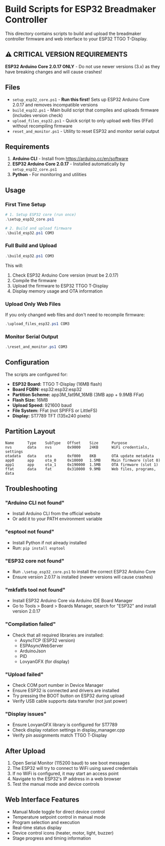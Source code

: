 # Build Scripts for ESP32 Breadmaker Controller

This directory contains scripts to build and upload the breadmaker controller firmware and web interface to your ESP32 TTGO T-Display.

## ⚠️ CRITICAL VERSION REQUIREMENTS

**ESP32 Arduino Core 2.0.17 ONLY** - Do not use newer versions (3.x) as they have breaking changes and will cause crashes!

## Files

- `setup_esp32_core.ps1` - **Run this first!** Sets up ESP32 Arduino Core 2.0.17 and removes incompatible versions
- `build_esp32.ps1` - Main build script that compiles and uploads firmware (includes version check)
- `upload_files_esp32.ps1` - Quick script to only upload web files (FFat) without recompiling firmware
- `reset_and_monitor.ps1` - Utility to reset ESP32 and monitor serial output

## Requirements

1. **Arduino CLI** - Install from https://arduino.cc/en/software
2. **ESP32 Arduino Core 2.0.17** - Installed automatically by `setup_esp32_core.ps1`
3. **Python** - For monitoring and utilities

## Usage

### First Time Setup
```powershell
# 1. Setup ESP32 core (run once)
.\setup_esp32_core.ps1

# 2. Build and upload firmware
.\build_esp32.ps1 COM3
```

### Full Build and Upload
```powershell
.\build_esp32.ps1 COM3
```

This will:
1. Check ESP32 Arduino Core version (must be 2.0.17)
2. Compile the firmware 
3. Upload the firmware to ESP32 TTGO T-Display
4. Display memory usage and OTA information

### Upload Only Web Files
If you only changed web files and don't need to recompile firmware:
```powershell
.\upload_files_esp32.ps1 COM3
```

### Monitor Serial Output
```powershell
.\reset_and_monitor.ps1 COM3
```

## Configuration

The scripts are configured for:
- **ESP32 Board:** TTGO T-Display (16MB flash)
- **Board FQBN:** esp32:esp32:esp32
- **Partition Scheme:** app3M_fat9M_16MB (3MB app + 9.9MB FFat)
- **Flash Size:** 16MB 
- **Upload Speed:** 921600 baud
- **File System:** FFat (not SPIFFS or LittleFS)
- **Display:** ST7789 TFT (135x240 pixels)

## Partition Layout

```
Name      Type    SubType   Offset    Size      Purpose
nvs       data    nvs       0x9000    24KB      WiFi credentials, settings
otadata   data    ota       0xf000    8KB       OTA update metadata
app0      app     ota_0     0x10000   1.5MB     Main firmware (slot 0)
app1      app     ota_1     0x190000  1.5MB     OTA firmware (slot 1)
ffat      data    fat       0x310000  9.9MB     Web files, programs, data
```

## Troubleshooting

### "Arduino CLI not found"
- Install Arduino CLI from the official website
- Or add it to your PATH environment variable

### "esptool not found"
- Install Python if not already installed
- Run: `pip install esptool`

### "ESP32 core not found"
- Run `.\setup_esp32_core.ps1` to install the correct ESP32 Arduino Core
- Ensure version 2.0.17 is installed (newer versions will cause crashes)

### "mkfatfs tool not found"
- Install ESP32 Arduino Core via Arduino IDE Board Manager
- Go to Tools > Board > Boards Manager, search for "ESP32" and install version 2.0.17

### "Compilation failed"
- Check that all required libraries are installed:
  - AsyncTCP (ESP32 version)
  - ESPAsyncWebServer
  - ArduinoJson
  - PID
  - LovyanGFX (for display)

### "Upload failed"
- Check COM port number in Device Manager
- Ensure ESP32 is connected and drivers are installed
- Try pressing the BOOT button on ESP32 during upload
- Verify USB cable supports data transfer (not just power)

### "Display issues"
- Ensure LovyanGFX library is configured for ST7789
- Check display rotation settings in display_manager.cpp
- Verify pin assignments match TTGO T-Display

## After Upload

1. Open Serial Monitor (115200 baud) to see boot messages
2. The ESP32 will try to connect to WiFi using saved credentials
3. If no WiFi is configured, it may start an access point
4. Navigate to the ESP32's IP address in a web browser
5. Test the manual mode and device controls

## Web Interface Features

- Manual Mode toggle for direct device control
- Temperature setpoint control in manual mode
- Program selection and execution
- Real-time status display
- Device control icons (heater, motor, light, buzzer)
- Stage progress and timing information
